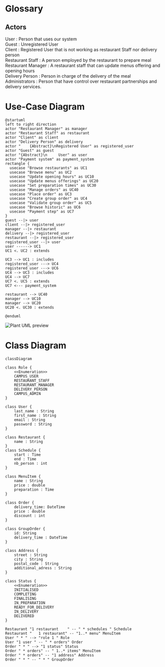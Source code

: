 # Glossary

## Actors

User : Person that uses our system  
Guest : Unregistered User  
Client : Registered User that is not working as restaurant Staff nor delivery person  
Restaurant Staff : A person employed by the restaurant to prepare meal  
Restaurant Manager : A restaurant staff that can update menus offering and opening hours  
Delivery Person : Person in charge of the delivery of the meal  
Administrators : Person that have control over restaurant partnerships and delivery services.

# Use-Case Diagram

```plantuml
@startuml
left to right direction
actor "Restaurant Manager" as manager
actor "Restaurant Staff" as restaurant
actor "Client" as client
actor "Delivery Person" as delivery
actor "    {Abstract}\nRegistered User" as registered_user
actor "Guest" as guest
actor "{Abstract}\n     User" as user
actor "Payment system" as payment_system
rectangle {
  usecase "Browse restaurants" as UC1
  usecase "Browse menu" as UC2
  usecase "Update opening hours" as UC10
  usecase "Update menus offerings" as UC20
  usecase "Set preparation times" as UC30
  usecase "Manage orders" as UC40
  usecase "Place order" as UC3
  usecase "Create group order" as UC4
  usecase "Validate group order" as UC5
  usecase "Browse historic" as UC6
  usecase "Payment step" as UC7
}
guest --|> user
client --|> registered_user
manager --|> restaurant
delivery --|> registered_user
restaurant --|> registered_user
registered_user --|> user
user ------> UC1
UC1 <. UC2 : extends
 
UC3 --> UC1 : includes
registered_user ---> UC4 
registered_user ---> UC6
UC4 --> UC3 : includes
UC4 --> UC7
UC7 <. UC5 : extends
UC7 <--- payment_system

restaurant --> UC40
manager --> UC10
manager --> UC20
UC20 <. UC30 : extends

@enduml
```
![Plant UML preview](https://www.plantuml.com/plantuml/svg/TPFHQzim4CRVzLSSUU_8bhI5CKgt3FOq22tPqw1ezjaHs98vdRQ5Bl_x94kAvU0AdCZVzzEdYtGHZvObiUixqM73m0P8jKU6MX5Mh8mMic93i7f2JpgIck6xrB95Me6qqCVv0lNCicb6XYvYndQTGisZMVdfP7p5Jlr6Ei4UoHez4dNICWD-l7x-PPcySFwfdx1Lbf6mXeDDPT55Ut5sAk-RGnktRSCiosKQ-37bb8ltyjIZPh0ddzoFzX2bboY9S6HIjnt2gu2mjf8MOVM5p1-BnJ7OSV5Xztw1ydaksHzA-p3KaX7CW5hf5ex6qILclG2670kcQP0yRtFa37r6Xe5ma2J3LGEh7ZEvcP7noi5GZPI9xOpOTx9AG4uexHrXgAebuuOPjIsf7x9JzJ9tkt1MHsNPaAeISbSWqsqn3ic_5sSntZlStFnxY7SRsoyArqsJUZkQHHFdXbnUDO7B_jLxKKjw3UDXx0x_mATtuThW8-1VHbrR0LxUG4AyhdJLkHhjGl38RE4jvqu4DyutPT8atml_n1fkfngYw5Ek_m3bZq-xh_Cnvf9dGcp9y14tsQoBNSIZ_t9zzny0)

# Class Diagram

```mermaid
classDiagram

class Role {
    <<Enumeration>>
    CAMPUS_USER
    RESTAURANT_STAFF
    RESTAURANT_MANAGER
    DELIVERY_PERSON
    CAMPUS_ADMIN
}

class User {
    last_name : String
    first_name : String
    email : String
    password : String
}

class Restaurant {
    name : String
}
class Schedule {
    start : Time
    end : Time
    nb_person : int
}

class MenuItem {
    name : String
    price : double
    preparation : Time
}

class Order {
    delivery_time: DateTime
    price : double
    discount : int
}

class GroupOrder {
    id: String
    delivery_time : DateTime
}

class Address {
    street : String
    city : String
    postal_code : String
    additional_adress : String
}

class Status {
    <<Enumeration>>
    INITIALISED
    COMPLETING
    FINALISING
    IN_PREPARATION
    READY_FOR_DELIVERY
    IN_DELIVERY
    DELIVERED
}

Restaurant "1 restaurant    " -- " * schedules " Schedule
Restaurant "   1 restaurant" -- "1..* menu" MenuItem
User " * " --> "role 1 " Role
User "1 user " -- " * orders" Order
Order " * " --> "1 status" Status
Order " * orders" -- " 1..* items" MenuItem
Order " * orders" -- "1 address" Address
Order " * " -- " * " GroupOrder 
```

